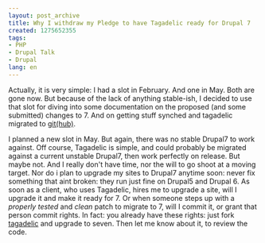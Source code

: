```yaml
---
layout: post_archive
title: Why I withdraw my Pledge to have Tagadelic ready for Drupal 7
created: 1275652355
tags:
- PHP
- Drupal Talk
- Drupal
lang: en
---
```

Actually, it is very simple: I had a slot in February. And one in May. Both are gone now. But because of the lack of anything stable-ish, I decided to use that slot for diving into some documentation on the proposed (and some submitted) changes to 7. And on getting stuff synched and tagadelic migrated to [git(hub)](http://github.com/berkes/tagadelic).

I planned a new slot in May. But again, there was no stable Drupal7 to work against. Off course, Tagadelic is simple, and could probably be migrated against a current unstable Drupal7, then work perfectly on release. But maybe not. And I really don't have time, nor the will to go shoot at a moving target. Nor do i plan to upgrade my sites to Drupal7 anytime soon: never fix something that aint broken: they run just fine on Drupal5 and Drupal 6. As soon as a client, who uses Tagadelic, hires me to upgrade  a site, will I upgrade it and make it ready for 7. Or when someone steps up with a *properly tested*  and *clean* patch to migrate to 7, will I commit it, or grant that person commit rights. In fact: you already have these rights: just fork [tagadelic](http://github.com/berkes/tagadelic) and upgrade to seven. Then let me know about it, to review the code. 
